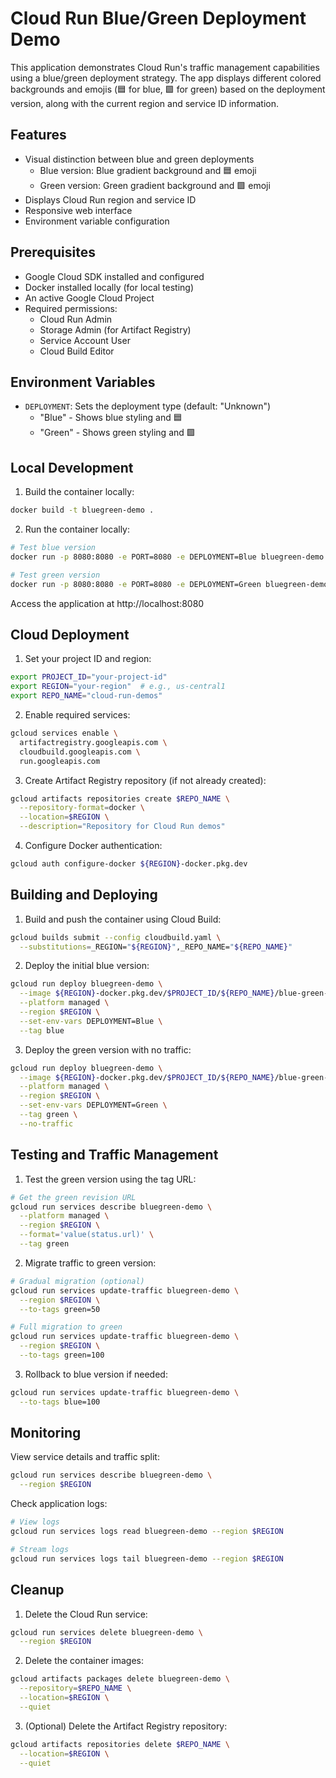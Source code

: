 # Cloud Run Blue/Green Deployment Demo

This application demonstrates Cloud Run's traffic management capabilities using a blue/green deployment strategy. The app displays different colored backgrounds and emojis (🟦 for blue, 🟩 for green) based on the deployment version, along with the current region and service ID information.

## Features

- Visual distinction between blue and green deployments
  - Blue version: Blue gradient background and 🟦 emoji
  - Green version: Green gradient background and 🟩 emoji
- Displays Cloud Run region and service ID
- Responsive web interface
- Environment variable configuration

## Prerequisites

- Google Cloud SDK installed and configured
- Docker installed locally (for local testing)
- An active Google Cloud Project
- Required permissions:
  - Cloud Run Admin
  - Storage Admin (for Artifact Registry)
  - Service Account User
  - Cloud Build Editor

## Environment Variables

- `DEPLOYMENT`: Sets the deployment type (default: "Unknown")
  - "Blue" - Shows blue styling and 🟦
  - "Green" - Shows green styling and 🟩

## Local Development

1. Build the container locally:
```bash
docker build -t bluegreen-demo .
```

2. Run the container locally:
```bash
# Test blue version
docker run -p 8080:8080 -e PORT=8080 -e DEPLOYMENT=Blue bluegreen-demo

# Test green version
docker run -p 8080:8080 -e PORT=8080 -e DEPLOYMENT=Green bluegreen-demo
```

Access the application at http://localhost:8080

## Cloud Deployment

1. Set your project ID and region:
```bash
export PROJECT_ID="your-project-id"
export REGION="your-region"  # e.g., us-central1
export REPO_NAME="cloud-run-demos"
```

2. Enable required services:
```bash
gcloud services enable \
  artifactregistry.googleapis.com \
  cloudbuild.googleapis.com \
  run.googleapis.com
```

3. Create Artifact Registry repository (if not already created):
```bash
gcloud artifacts repositories create $REPO_NAME \
  --repository-format=docker \
  --location=$REGION \
  --description="Repository for Cloud Run demos"
```

4. Configure Docker authentication:
```bash
gcloud auth configure-docker ${REGION}-docker.pkg.dev
```

## Building and Deploying

1. Build and push the container using Cloud Build:
```bash
gcloud builds submit --config cloudbuild.yaml \
  --substitutions=_REGION="${REGION}",_REPO_NAME="${REPO_NAME}"
```

2. Deploy the initial blue version:
```bash
gcloud run deploy bluegreen-demo \
  --image ${REGION}-docker.pkg.dev/$PROJECT_ID/${REPO_NAME}/blue-green-demo:latest \
  --platform managed \
  --region $REGION \
  --set-env-vars DEPLOYMENT=Blue \
  --tag blue
```

3. Deploy the green version with no traffic:
```bash
gcloud run deploy bluegreen-demo \
  --image ${REGION}-docker.pkg.dev/$PROJECT_ID/${REPO_NAME}/blue-green-demo:latest \
  --platform managed \
  --region $REGION \
  --set-env-vars DEPLOYMENT=Green \
  --tag green \
  --no-traffic
```

## Testing and Traffic Management

1. Test the green version using the tag URL:
```bash
# Get the green revision URL
gcloud run services describe bluegreen-demo \
  --platform managed \
  --region $REGION \
  --format='value(status.url)' \
  --tag green
```

2. Migrate traffic to green version:
```bash
# Gradual migration (optional)
gcloud run services update-traffic bluegreen-demo \
  --region $REGION \
  --to-tags green=50

# Full migration to green
gcloud run services update-traffic bluegreen-demo \
  --region $REGION \
  --to-tags green=100
```

3. Rollback to blue version if needed:
```bash
gcloud run services update-traffic bluegreen-demo \
  --to-tags blue=100
```

## Monitoring

View service details and traffic split:
```bash
gcloud run services describe bluegreen-demo \
  --region $REGION
```

Check application logs:
```bash
# View logs
gcloud run services logs read bluegreen-demo --region $REGION

# Stream logs
gcloud run services logs tail bluegreen-demo --region $REGION
```

## Cleanup

1. Delete the Cloud Run service:
```bash
gcloud run services delete bluegreen-demo \
  --region $REGION
```

2. Delete the container images:
```bash
gcloud artifacts packages delete bluegreen-demo \
  --repository=$REPO_NAME \
  --location=$REGION \
  --quiet
```

3. (Optional) Delete the Artifact Registry repository:
```bash
gcloud artifacts repositories delete $REPO_NAME \
  --location=$REGION \
  --quiet
```